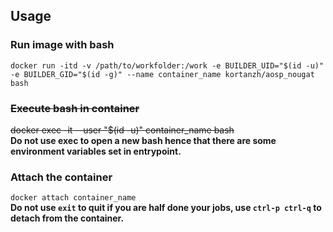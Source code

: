 ## Usage
### Run image with bash
```docker run -itd -v /path/to/workfolder:/work -e BUILDER_UID="$(id -u)" -e BUILDER_GID="$(id -g)" --name container_name kortanzh/aosp_nougat bash```
### ~~Execute bash in container~~
~~docker exec -it --user "$(id -u)" container_name bash~~  
**Do not use exec to open a new bash hence that there are some environment variables set in entrypoint.**
### Attach the container
```docker attach container_name```  
**Do not use ```exit``` to quit if you are half done your jobs, use ```ctrl-p ctrl-q``` to detach from the container.**
